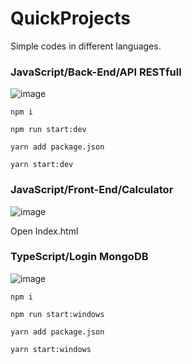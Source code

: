 # QuickProjects
 Simple codes in different languages.

### JavaScript/Back-End/API RESTfull
![image](https://github.com/user-attachments/assets/ed96504c-bce8-4bd4-8258-5a2b0e7af306)

```
npm i
```
```
npm run start:dev
```

```
yarn add package.json
```
```
yarn start:dev
```


### JavaScript/Front-End/Calculator
![image](https://github.com/user-attachments/assets/5d7762dc-13cd-40b0-93df-6bf9b1062f3b)

Open Index.html

### TypeScript/Login MongoDB
![image](https://github.com/user-attachments/assets/5b24b997-a24e-49ac-8f8d-f05e5635d36a)

```
npm i
```
```
npm run start:windows 
```

```
yarn add package.json
```
```
yarn start:windows
```

